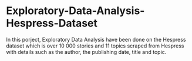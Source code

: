 # Exploratory-Data-Analysis-Hespress-Dataset
In this porject, Exploratory Data Analysis have been done on the Hespress dataset which is over 10 000 stories and 11 topics scraped from Hespress with details such as the author, the publishing date, title and topic.
